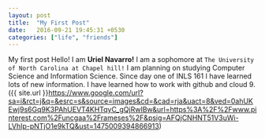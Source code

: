 ```yaml
---
layout: post
title:  "My First Post"
date:   2016-09-21 19:45:31 +0530
categories: ["life", "friends"]
---
```

My first post
Hello! I am **Uriel Navarro!** I am a sophomore at `The University of North Carolina at Chapel hill!` I am planning on studying Computer Science and Information Science. Since day one of INLS 161 I have learned lots of new information. I have learned how to work with github and cloud 9.
({{ site.url }}https://www.google.com/url?sa=i&rct=j&q=&esrc=s&source=images&cd=&cad=rja&uact=8&ved=0ahUKEwj9s6Gq9K3PAhUEVT4KHTqyC_gQjRwIBw&url=https%3A%2F%2Fwww.pinterest.com%2Funcgaa%2Frameses%2F&psig=AFQjCNHNT51V3uWi-LVhIp-pNTjO1e9kTQ&ust=1475009394866913)